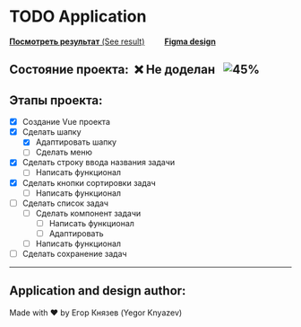 # __TODO Application__ #

[__Посмотреть результат__ (See result)]()&nbsp;&nbsp;&nbsp;&nbsp;&nbsp;&nbsp;&nbsp;&nbsp;&nbsp;[__Figma design__](https://www.figma.com/file/SASwdhletc5IMkuyhlkJtH/TODOApplication?node-id=0%3A1)

## Состояние проекта:&nbsp; :x: Не доделан &nbsp;&nbsp;![45%](https://progress-bar.dev/50)

## Этапы проекта:
- [X] Создание Vue проекта
- [X] Сделать шапку
    - [X] Адаптировать шапку
    - [ ] Сделать меню
- [X] Сделать строку ввода названия задачи
    - [ ] Написать функционал
- [X] Сделать кнопки сортировки задач
    - [ ] Написать функционал
- [ ] Сделать список задач
    - [ ] Сделать компонент задачи
        - [ ] Написать функционал
        - [ ] Адаптировать
    - [ ] Написать функционал
- [ ] Сделать сохранение задач

----------

## Application and design author:
Made with :heart: by Егор Князев (Yegor Knyazev)
